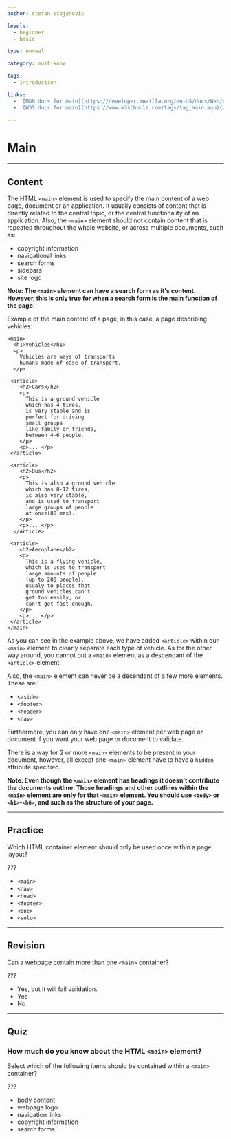 ```yaml
---
author: stefan.stojanovic

levels:
  - beginner
  - basic

type: normal

category: must-know

tags:
  - introduction

links:
  - '[MDN docs for main](https://developer.mozilla.org/en-US/docs/Web/HTML/Element/main){website}'
  - '[W3S docs for main](https://www.w3schools.com/tags/tag_main.asp){website}'
  
---
```

# Main 
---
## Content

The HTML `<main>` element is used to specify the main content of a web page, document or an application. It usually consists of content that is directly related to the central topic, or the central functionality of an application. Also, the `<main>` element should not contain content that is repeated throughout the whole website, or across multiple documents, such as:
 - copyright information
 - navigational links
 - search forms
 - sidebars
 - site logo

**Note: The `<main>` element can have a search form as it's content. However, this is only true for when a search form is the main function of the page.**

Example of the main content of a page, in this case, a page describing vehicles:
```
<main>
  <h1>Vehicles</h1>
  <p>
    Vehicles are ways of transports
    humans made of ease of transport.
  </p>
  
 <article>
    <h2>Cars</h2>
    <p>
      This is a ground vehicle 
      which has 4 tires, 
      is very stable and is
      perfect for driving 
      small groups 
      like family or friends,
      between 4-6 people.
    </p>
    <p>... </p>
 </article>

 <article>
    <h2>Bus</h2>
    <p>
      This is also a ground vehicle 
      which has 8-12 tires,
      is also very stable, 
      and is used to transport 
      large groups of people
      at once(80 max).
    </p>
    <p>... </p>
  </article>
  
 <article>
    <h2>Aeroplane</h2>
    <p>
      This is a flying vehicle, 
      which is used to transport
      large amounts of people
      (up to 200 people),
      usualy to places that
      ground vehicles can't 
      get too easily, or
      can't get fast enough.
    </p>
    <p>... </p>
 </article>
</main>
```

As you can see in the example above, we have added `<article>` within our `<main>` element to clearly separate each type of vehicle. As for the other way around, you cannot put a `<main>` element as a descendant of the `<article>` element. 

Also, the `<main>` element can never be a decendant of a few more elements. These are:
 - `<aside>`
 - `<footer>`
 - `<header>`
 - `<nav>`

Furthermore, you can only have one `<main>` element per web page or document if you want your web page or document to validate. 

There is a way for 2 or more `<main>` elements to be present in your document, however, all except one `<main>` element have to have a `hidden` attribute specified.

**Note: Even though the `<main>` element has headings it doesn't contribute the documents outline. Those headings and other outlines within the `<main>` element are only for that `<main>` element. You should use `<body>` or `<h1>`-`<h6>`, and such as the structure of your page.**

---
## Practice

Which HTML container element should only be used once within a page layout?

???

 * `<main>`
 * `<nav>`
 * `<head>`
 * `<footer>`
 * `<one>`
 * `<solo>`


---
## Revision

Can a webpage contain more than one `<main>` container?

???

* Yes, but it will fail validation.
* Yes
* No


---
## Quiz

### How much do you know about the HTML `<main>` element?

Select which of the following items should be contained within a `<main>` container?

???

 * body content
 * webpage logo
 * navigation links
 * copyright information
 * search forms
